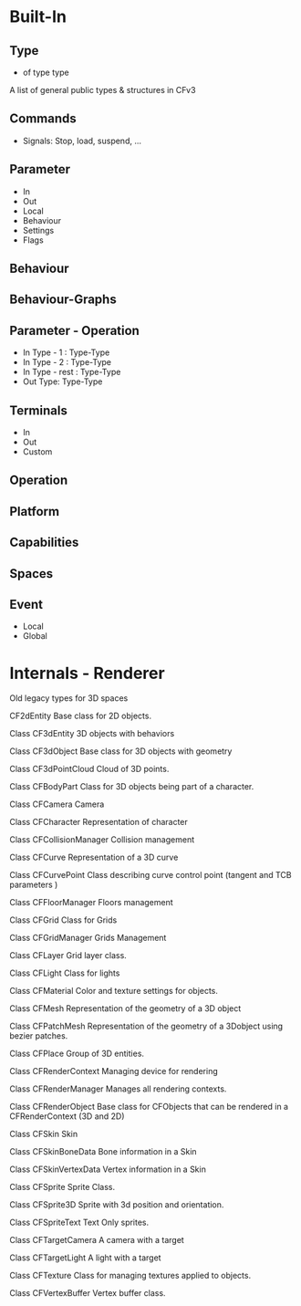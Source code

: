 # Built-In

## Type
- of type type

A list of general public types & structures in CFv3

## Commands

- Signals: Stop, load, suspend, ...

## Parameter 

- In
- Out
- Local
- Behaviour
- Settings
- Flags

## Behaviour

## Behaviour-Graphs

## Parameter - Operation

- In Type - 1 : Type-Type
- In Type - 2 : Type-Type
- In Type - rest : Type-Type
- Out Type: Type-Type

## Terminals

- In
- Out
- Custom

## Operation

## Platform

## Capabilities

## Spaces

## Event

- Local
- Global


# Internals - Renderer

Old legacy types for 3D spaces

CF2dEntity Base class for 2D objects.
 
Class CF3dEntity 3D objects with behaviors
 
Class CF3dObject Base class for 3D objects with geometry
 
Class CF3dPointCloud Cloud of 3D points.
 
Class CFBodyPart Class for 3D objects being part of a character.
 
Class CFCamera Camera
 
Class CFCharacter Representation of character
 
Class CFCollisionManager Collision management
 
Class CFCurve Representation of a 3D curve
 
Class CFCurvePoint Class describing curve control point (tangent and TCB parameters )
 
Class CFFloorManager Floors management
 
Class CFGrid Class for Grids
 
Class CFGridManager Grids Management
 
Class CFLayer Grid layer class.
 
Class CFLight Class for lights
 
Class CFMaterial Color and texture settings for objects.
 
Class CFMesh Representation of the geometry of a 3D object
 
Class CFPatchMesh Representation of the geometry of a 3Dobject using bezier patches.
 
Class CFPlace Group of 3D entities.
 
Class CFRenderContext Managing device for rendering
 
Class CFRenderManager Manages all rendering contexts.
 
Class CFRenderObject Base class for CFObjects that can be rendered in a CFRenderContext (3D and 2D)
 
Class CFSkin Skin
 
Class CFSkinBoneData Bone information in a Skin
 
Class CFSkinVertexData Vertex information in a Skin
 
Class CFSprite Sprite Class.
 
Class CFSprite3D Sprite with 3d position and orientation.
 
Class CFSpriteText Text Only sprites.
 
Class CFTargetCamera A camera with a target
 
Class CFTargetLight A light with a target
 
Class CFTexture Class for managing textures applied to objects.
 
Class CFVertexBuffer Vertex buffer class.
 
